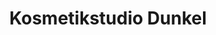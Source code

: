 ---
title: "Kosmetikstudio Dunkel"
url: /bad-lauterberg-im-harz/kosmetikstudio-dunkel/
shop: Friseur
---